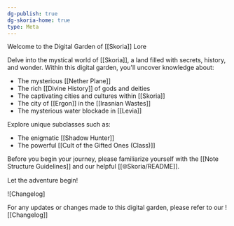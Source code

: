 ```yaml
---
dg-publish: true
dg-skoria-home: true
type: Meta
---
```



Welcome to the Digital Garden of [[Skoria]] Lore

Delve into the mystical world of [[Skoria]], a land filled with secrets, history, and wonder. Within this digital garden, you'll uncover knowledge about:

- The mysterious [[Nether Plane]]
- The rich [[Divine History]] of gods and deities
- The captivating cities and cultures within [[Skoria]]
- The city of [[Ergon]] in the [[Irasnian Wastes]] 
- The mysterious water blockade in [[Levia]]


Explore unique subclasses such as:
- The enigmatic [[Shadow Hunter]]
- The powerful [[Cult of the Gifted Ones (Class)]]

Before you begin your journey, please familiarize yourself with the [[Note Structure Guidelines]] and our helpful [[🌐Skoria/README]].

Let the adventure begin!

![Changelog]

For any updates or changes made to this digital garden, please refer to our ![[Changelog]]